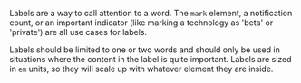 Labels are a way to call attention to a word. The `mark` element, a notification count, or an important indicator (like marking a technology as 'beta' or 'private') are all use cases for labels.

Labels should be limited to one or two words and should only be used in situations where the content in the label is quite important. Labels are sized in `em` units, so they will scale up with whatever element they are inside.